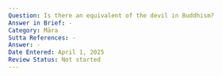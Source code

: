 ```yaml
---
Question: Is there an equivalent of the devil in Buddhism?
Answer in Brief: -
Category: Māra
Sutta References: -
Answer: -
Date Entered: April 1, 2025
Review Status: Not started
---
```

